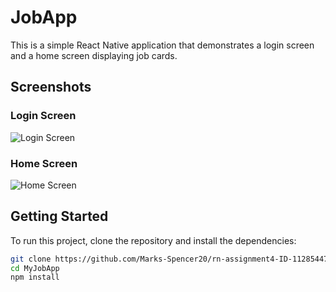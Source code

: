 # JobApp

This is a simple React Native application that demonstrates a login screen and a home screen displaying job cards.

## Screenshots

### Login Screen
![Login Screen](../components/login.png)

### Home Screen
![Home Screen](../components/final.png)

## Getting Started

To run this project, clone the repository and install the dependencies:

```sh
git clone https://github.com/Marks-Spencer20/rn-assignment4-ID-11285447.git
cd MyJobApp
npm install
